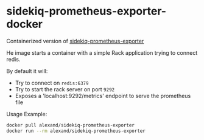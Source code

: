 # sidekiq-prometheus-exporter-docker

Containerized version of [sidekiq-prometheus-exporter](https://github.com/Strech/sidekiq-prometheus-exporter)

He image starts a container with a simple Rack application trying to connect redis. 

By default it will:

- Try to connect on `redis:6379`
- Try to start the rack server on port `9292`
- Exposes a 'localhost:9292/metrics' endpoint to serve the prometheus file

Usage Example:

``` sh
docker pull alexand/sidekiq-prometheus-exporter
docker run --rm alexand/sidekiq-prometheus-exporter
```

